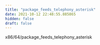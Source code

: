 ```yaml
---
title: "package_feeds_telephony_asterisk"
date: 2021-10-12 22:48:55.885865
hidden: false
draft: false
---
```


x86/64/package_feeds_telephony_asterisk

